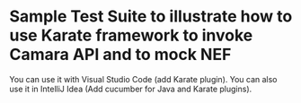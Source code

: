 # Sample Test Suite to illustrate how to use Karate framework to invoke Camara API and to mock NEF

You can use it with Visual Studio Code (add Karate plugin).
You can also use it in IntelliJ Idea (Add cucumber for Java and Karate plugins).